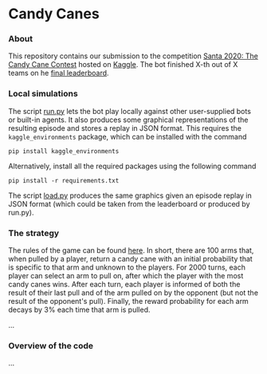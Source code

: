 # Candy Canes

### About
This repository contains our submission to the competition [Santa 2020: The Candy Cane Contest](https://www.kaggle.com/c/santa-2020) hosted on [Kaggle](https://www.kaggle.com). The bot finished X-th out of X teams on he [final leaderboard](https://www.kaggle.com/c/santa-2020/leaderboard).

### Local simulations
The script [run.py](run.py) lets the bot play locally against other user-supplied bots or built-in agents. It also produces some graphical representations of the resulting episode and stores a replay in JSON format. This requires the `kaggle_environments` package, which can be installed with the command
```
pip install kaggle_environments
```

Alternatively, install all the required packages using the following command
```
pip install -r requirements.txt
```

The script [load.py](load.py) produces the same graphics given an episode replay in JSON format (which could be taken from the leaderboard or produced by run.py).


### The strategy
The rules of the game can be found [here](https://www.kaggle.com/c/santa-2020/overview/environment-rules). In short, there are 100 arms that, when pulled by a player, return a candy cane with an initial probability that is specific to that arm and unknown to the players. For 2000 turns, each player can select an arm to pull on, after which the player with the most candy canes wins. After each turn, each player is informed of both the result of their last pull and of the arm pulled on by the opponent (but not the result of the opponent's pull). Finally, the reward probability for each arm decays by 3% each time that arm is pulled.

...

### Overview of the code
...